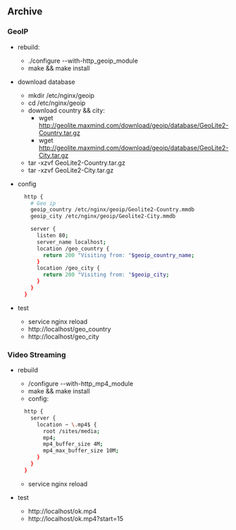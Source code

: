 ## Archive

### GeoIP
* rebuild:
  * ./configure --with-http_geoip_module
  * make && make install

* download database
  * mkdir /etc/nginx/geoip
  * cd /etc/nginx/geoip
  * download country && city: 
    * wget http://geolite.maxmind.com/download/geoip/database/GeoLite2-Country.tar.gz
    * wget http://geolite.maxmind.com/download/geoip/database/GeoLite2-City.tar.gz
  * tar -xzvf GeoLite2-Country.tar.gz
  * tar -xzvf GeoLite2-City.tar.gz

* config
  ```bash
    http {
      # Geo ip
      geoip_country /etc/nginx/geoip/Geolite2-Country.mmdb
      geoip_city /etc/nginx/geoip/Geolite2-City.mmdb

      server {
        listen 80;
        server_name localhost;
        location /geo_country {
          return 200 "Visiting from: "$geoip_country_name;
        }
        location /geo_city {
          return 200 "Visiting from: "$geoip_city;
        }
      }
    }
  ```

* test
  * service nginx reload
  * http://localhost/geo_country
  * http://localhost/geo_city

### Video Streaming
* rebuild
  * /configure --with-http_mp4_module
  * make && make install
  * config: 
  ```bash
    http {
      server {
        location ~ \.mp4$ {
          root /sites/media;
          mp4;
          mp4_buffer_size 4M;
          mp4_max_buffer_size 10M;
        }
      }
    }
  ```
  * service nginx reload

* test
  * http://localhost/ok.mp4
  * http://localhost/ok.mp4?start=15